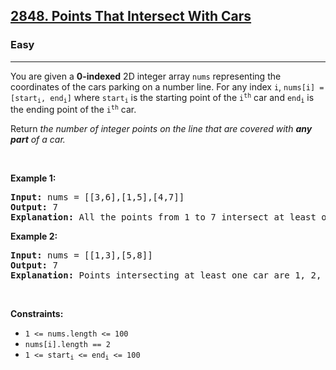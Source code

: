 <h2><a href="https://leetcode.com/problems/points-that-intersect-with-cars/">2848. Points That Intersect With Cars</a></h2><h3>Easy</h3><hr><div bis_skin_checked="1"><p>You are given a <strong>0-indexed</strong> 2D integer array <code>nums</code> representing the coordinates of the cars parking on a number line. For any index <code>i</code>, <code>nums[i] = [start<sub>i</sub>, end<sub>i</sub>]</code> where <code>start<sub>i</sub></code> is the starting point of the <code>i<sup>th</sup></code> car and <code>end<sub>i</sub></code> is the ending point of the <code>i<sup>th</sup></code> car.</p>

<p>Return <em>the number of integer points on the line that are covered with <strong>any part</strong> of a car.</em></p>

<p>&nbsp;</p>
<p><strong class="example">Example 1:</strong></p>

<pre><strong>Input:</strong> nums = [[3,6],[1,5],[4,7]]
<strong>Output:</strong> 7
<strong>Explanation:</strong> All the points from 1 to 7 intersect at least one car, therefore the answer would be 7.
</pre>

<p><strong class="example">Example 2:</strong></p>

<pre><strong>Input:</strong> nums = [[1,3],[5,8]]
<strong>Output:</strong> 7
<strong>Explanation:</strong> Points intersecting at least one car are 1, 2, 3, 5, 6, 7, 8. There are a total of 7 points, therefore the answer would be 7.
</pre>

<p>&nbsp;</p>
<p><strong>Constraints:</strong></p>

<ul>
	<li><code>1 &lt;= nums.length &lt;= 100</code></li>
	<li><code>nums[i].length == 2</code></li>
	<li><code><font face="monospace">1 &lt;= start<sub>i</sub>&nbsp;&lt;= end<sub>i</sub>&nbsp;&lt;= 100</font></code></li>
</ul>
</div>